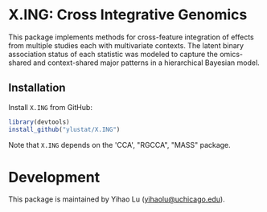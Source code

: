 # X.ING: Cross Integrative Genomics

This package implements methods for cross-feature integration of effects from multiple studies each with multivariate contexts. The latent binary association status of each statistic was modeled to capture the omics-shared and context-shared major patterns in a hierarchical Bayesian model.

## Installation

Install `X.ING` from GitHub: 

```R
library(devtools)
install_github("ylustat/X.ING")
```

Note that `X.ING` depends on the 'CCA', "RGCCA", "MASS" package.

# Development

This package is maintained by Yihao Lu (yihaolu@uchicago.edu).

